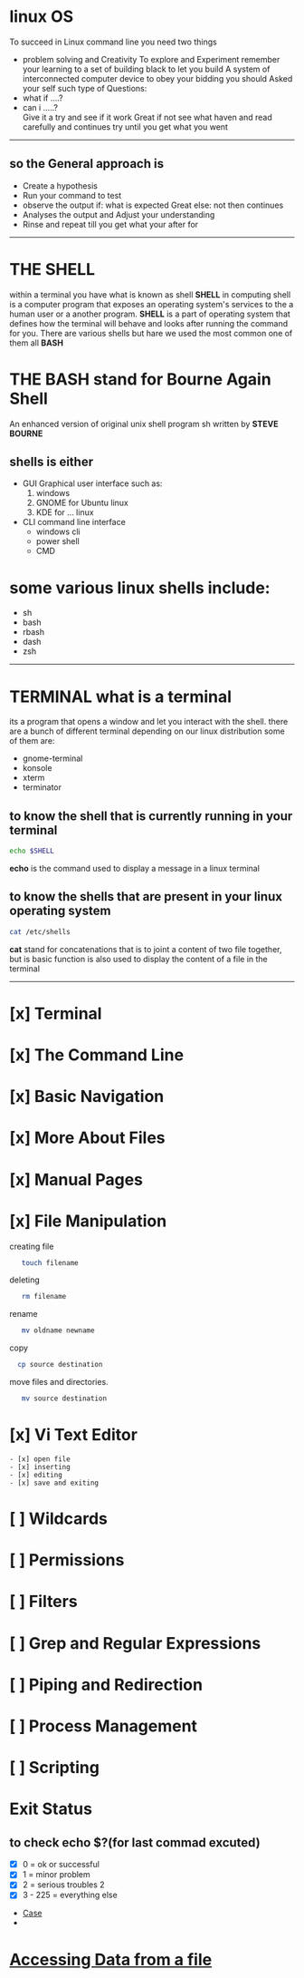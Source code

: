 # linux OS
To succeed in Linux command line you need two things
- problem solving and  Creativity
To explore and Experiment remember your learning to a set of building black to let you build A system of interconnected computer device to obey your bidding
you should Asked your self such type of Questions:
- what if ....?
- can i  .....?		
Give it a try and see if it work Great if not see what haven and read carefully and continues try until you get what you went
----
## so the General approach is  
- Create a hypothesis
- Run your command to test
- observe the output
  	if: what is expected Great
	else: not then continues
- Analyses the output and Adjust your understanding
- Rinse and repeat till you get what your after for
---
# THE SHELL
within a terminal you have what is known as shell
**SHELL** in computing shell is a computer program that exposes an operating system's  services to the a human user or a another program.
 **SHELL** is a part of operating system that defines how the terminal will behave and looks after running the command for you. There are various shells but hare we used the most common one of them all **BASH**
# THE BASH stand for Bourne Again Shell  
An enhanced version of original unix shell program sh written by **STEVE BOURNE** 
## shells is either 
- GUI Graphical user interface such as:
  1. windows
  2. GNOME for Ubuntu linux 
  3. KDE for ... linux
- CLI command line interface
  -  windows cli
  - power shell
  - CMD  
# some various linux shells include:
 - sh
 - bash
 - rbash
 - dash
 - zsh
	
***
# TERMINAL what is a terminal
its a program that opens a window and let you interact with the shell.	there are a bunch of different terminal depending on our linux distribution some of them are:
- gnome-terminal
- konsole
- xterm
- terminator

## to know the shell that is currently running in your terminal
```bash
echo $SHELL
```
**echo** is the command used to display a message in a linux terminal
## to know the shells that are present in your linux operating system 
```bash
cat /etc/shells
```
**cat** stand for concatenations that is to joint a content of two file together, but is basic function is also used to display the 
content of a file in the terminal

***

 # [x] Terminal
 # [x] The Command Line 
 # [x] Basic Navigation 
 # [x] More About Files 
 # [x] Manual Pages 
 # [x] File Manipulation
creating file
```bash
   touch filename
```
deleting
```bash
   rm filename
```
rename
```bash
   mv oldname newname
```
copy
```bash
  cp source destination
```
move files and directories.
```bash
   mv source destination
```
 # [x] Vi Text Editor
	- [x] open file
	- [x] inserting
	- [x] editing
	- [x] save and exiting
 # [ ] Wildcards 
 # [ ] Permissions 
 # [ ] Filters 
 # [ ] Grep and Regular Expressions 
 # [ ] Piping and Redirection
 # [ ] Process Management
 # [ ] Scripting 

# Exit Status 
## to check echo $?(for last commad excuted)

- [x] 0 = ok or successful
- [x] 1 = minor problem
- [x] 2 = serious troubles 2
- [x] 3 - 225 = everything else

- [Case](case.bash)
- 
# [Accessing Data from a file](/professional/pingHosts.bash)
